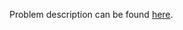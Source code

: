 Problem description can be found [here](https://www.hackerrank.com/challenges/py-hello-world/problem).